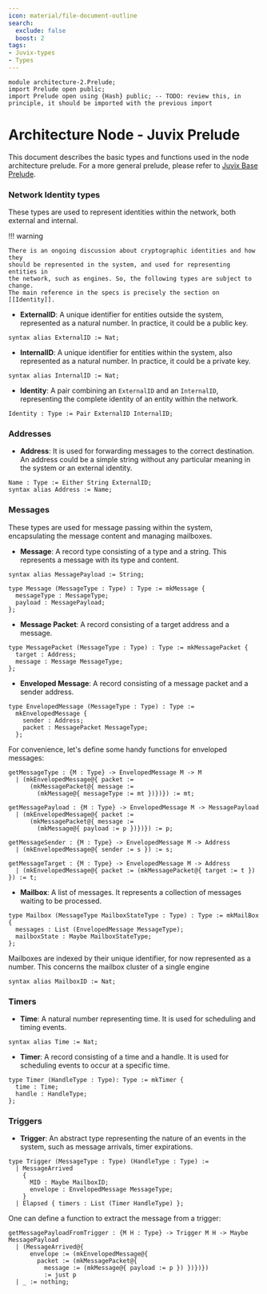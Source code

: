 ```yaml
---
icon: material/file-document-outline
search:
  exclude: false
  boost: 2
tags:
- Juvix-types
- Types
---
```


```juvix
module architecture-2.Prelude;
import Prelude open public;
import Prelude open using {Hash} public; -- TODO: review this, in principle, it should be imported with the previous import
```

# Architecture Node - Juvix Prelude

This document describes the basic types and functions used in the node architecture prelude.
For a more general prelude, please refer to [Juvix Base Prelude](./../Prelude.juvix.md).


### Network Identity types

These types are used to represent identities within the network, both external
and internal.

!!! warning

    There is an ongoing discussion about cryptographic identities and how they
    should be represented in the system, and used for representing entities in
    the network, such as engines. So, the following types are subject to change.
    The main reference in the specs is precisely the section on [[Identity]].


- **ExternalID**: A unique identifier for entities outside the system,
  represented as a natural number. In practice, it could be a public key.

```juvix
syntax alias ExternalID := Nat;
```

- **InternalID**: A unique identifier for entities within the system, also
  represented as a natural number. In practice, it could be a private key.

```juvix
syntax alias InternalID := Nat;
```

- **Identity**: A pair combining an `ExternalID` and an `InternalID`,
  representing the complete identity of an entity within the network.

```juvix
Identity : Type := Pair ExternalID InternalID;
```

### Addresses

- **Address**: It is used for forwarding messages to the correct destination. An
  address could be a simple string without any particular meaning in the system
  or an external identity.

```juvix
Name : Type := Either String ExternalID;
syntax alias Address := Name;
```

### Messages

These types are used for message passing within the system, encapsulating the
message content and managing mailboxes.

- **Message**: A record type consisting of a type and a string. This represents a
  message with its type and content.

```juvix
syntax alias MessagePayload := String;

type Message (MessageType : Type) : Type := mkMessage {
  messageType : MessageType;
  payload : MessagePayload;
};
```

- **Message Packet**: A record consisting of a target address and a message.

```juvix
type MessagePacket (MessageType : Type) : Type := mkMessagePacket {
  target : Address;
  message : Message MessageType;
};
```

- **Enveloped Message**: A record consisting of a message packet and a sender
  address.

```juvix
type EnvelopedMessage (MessageType : Type) : Type :=
  mkEnvelopedMessage {
    sender : Address;
    packet : MessagePacket MessageType;
  };
```

For convenience, let's define some handy functions for enveloped messages:

```juvix
getMessageType : {M : Type} -> EnvelopedMessage M -> M
  | (mkEnvelopedMessage@{ packet :=
      (mkMessagePacket@{ message :=
        (mkMessage@{ messageType := mt })})}) := mt;
```

```juvix
getMessagePayload : {M : Type} -> EnvelopedMessage M -> MessagePayload
  | (mkEnvelopedMessage@{ packet :=
      (mkMessagePacket@{ message :=
        (mkMessage@{ payload := p })})}) := p;
```

```juvix
getMessageSender : {M : Type} -> EnvelopedMessage M -> Address
  | (mkEnvelopedMessage@{ sender := s }) := s;
```

```juvix
getMessageTarget : {M : Type} -> EnvelopedMessage M -> Address
  | (mkEnvelopedMessage@{ packet := (mkMessagePacket@{ target := t }) }) := t;
```

- **Mailbox**: A list of messages. It represents a collection of messages
  waiting to be processed.

```juvix
type Mailbox (MessageType MailboxStateType : Type) : Type := mkMailBox {
  messages : List (EnvelopedMessage MessageType);
  mailboxState : Maybe MailboxStateType;
};
```

Mailboxes are indexed by their unique identifier, for now represented as
a number. This concerns the mailbox cluster of a single engine

```juvix
syntax alias MailboxID := Nat;
```

### Timers

- **Time**: A natural number representing time. It is used for scheduling and
  timing events.

```juvix
syntax alias Time := Nat;
```
- **Timer**: A record consisting of a time and a handle. It is used for scheduling
  events to occur at a specific time.

```juvix
type Timer (HandleType : Type): Type := mkTimer {
  time : Time;
  handle : HandleType;
};
```

### Triggers

- **Trigger**: An abstract type representing the nature of an events in the system, such
as message arrivals, timer expirations.

```juvix
type Trigger (MessageType : Type) (HandleType : Type) :=
  | MessageArrived
    {
      MID : Maybe MailboxID;
      envelope : EnvelopedMessage MessageType;
    }
  | Elapsed { timers : List (Timer HandleType) };
```

One can define a function to extract the message from a trigger:

```juvix
getMessagePayloadFromTrigger : {M H : Type} -> Trigger M H -> Maybe MessagePayload
  | (MessageArrived@{
      envelope := (mkEnvelopedMessage@{
        packet := (mkMessagePacket@{
          message := (mkMessage@{ payload := p }) })})})
          := just p
  | _ := nothing;
```